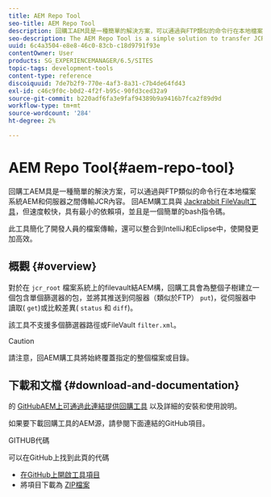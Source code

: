 ```yaml
---
title: AEM Repo Tool
seo-title: AEM Repo Tool
description: 回購工AEM具是一種簡單的解決方案，可以通過與FTP類似的命令行在本地檔案系統AEM和伺服器之間傳輸JCR內容。 回購工AEM具與Jackrabbit FileVault工具類似，但速度更快，依賴性最小，而且是簡單的bash指令碼。
seo-description: The AEM Repo Tool is a simple solution to transfer JCR content between your local filesystem and the AEM server via the command line comparable to FTP. The AEM Repo Tool is similar to the Jackrabbit FileVault tool, but is faster, has minimal dependencies, and is a simple bash script.
uuid: 6c4a3504-e8e8-46c0-83cb-c18d9791f93e
contentOwner: User
products: SG_EXPERIENCEMANAGER/6.5/SITES
topic-tags: development-tools
content-type: reference
discoiquuid: 7de7b2f9-770e-4af3-8a31-c7b4de64fd43
exl-id: c46c9f0c-b0d2-4f2f-b95c-90fd3ced32a9
source-git-commit: b220adf6fa3e9faf94389b9a9416b7fca2f89d9d
workflow-type: tm+mt
source-wordcount: '284'
ht-degree: 2%

---
```


# AEM Repo Tool{#aem-repo-tool}

回購工AEM具是一種簡單的解決方案，可以通過與FTP類似的命令行在本地檔案系統AEM和伺服器之間傳輸JCR內容。 回AEM購工具與 [Jackrabbit FileVault工具](/help/sites-developing/ht-vlttool.md)，但速度較快，具有最小的依賴項，並且是一個簡單的bash指令碼。

此工具簡化了開發人員的檔案傳輸，還可以整合到IntelliJ和Eclipse中，使開發更加高效。

## 概觀 {#overview}

對於在 `jcr_root` 檔案系統上的filevault結AEM構，回購工具會為整個子樹建立一個包含單個篩選器的包，並將其推送到伺服器（類似於FTP） `put`)，從伺服器中讀取( `get`)或比較差異( `status` 和 `diff`)。

該工具不支援多個篩選器路徑或FileVault `filter.xml`。

>[!CAUTION]
>
>請注意，回AEM購工具將始終覆蓋指定的整個檔案或目錄。

## 下載和文檔 {#download-and-documentation}

的 [GitHubAEM上可通過此連結提供回購工具](https://github.com/Adobe-Marketing-Cloud/tools/tree/master/repo) 以及詳細的安裝和使用說明。

如果要下載回購工具的AEM源，請參閱下面連結的GitHub項目。

GITHUB代碼

可以在GitHub上找到此頁的代碼

* [在GitHub上開啟工具項目](https://github.com/Adobe-Marketing-Cloud/tools)
* 將項目下載為 [ZIP檔案](https://github.com/Adobe-Marketing-Cloud/tools/archive/master.zip)
